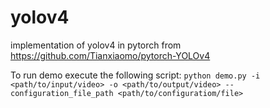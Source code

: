 # yolov4
implementation of yolov4 in pytorch from https://github.com/Tianxiaomo/pytorch-YOLOv4

To run demo execute the following script:
`python demo.py -i <path/to/input/video> -o <path/to/output/video> --configuration_file_path <path/to/configuratiom/file>`